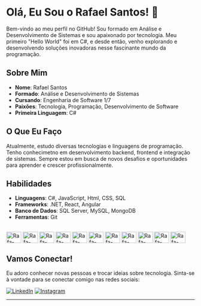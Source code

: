# Olá, Eu Sou o Rafael Santos! 👋

Bem-vindo ao meu perfil no GitHub! Sou formado em Análise e Desenvolvimento de Sistemas e sou apaixonado por tecnologia. Meu primeiro "Hello World" foi em C#, e desde então, venho explorando e desenvolvendo soluções inovadoras nesse fascinante mundo da programação.

## Sobre Mim

- **Nome**: Rafael Santos
- **Formado**: Análise e Desenvolvimento de Sistemas
- **Cursando**: Engenharia de Software 1/7
- **Paixões**: Tecnologia, Programação, Desenvolvimento de Software
- **Primeira Linguagem**: C#

## O Que Eu Faço

Atualmente, estudo diversas tecnologias e linguagens de programação. Tenho conhecimetno em desenvolvimento backend, frontend e integração de sistemas. Sempre estou em busca de novos desafios e oportunidades para aprender e crescer profissionalmente.

## Habilidades

- **Linguagens**: C#, JavaScript, Html, CSS, SQL
- **Frameworks**: .NET, React, Angular
- **Banco de Dados**: SQL Server, MySQL, MongoDB
- **Ferramentas**: Git

<div style="display: Inline_block"><br>
<img align="center" alt="Rafa-DotNet" height="30" width="40" src="https://cdn.jsdelivr.net/gh/devicons/devicon@latest/icons/dot-net/dot-net-original-wordmark.svg" />
<img align="center" alt="Rafa-C#" height="30" width="40" src="https://cdn.jsdelivr.net/gh/devicons/devicon@latest/icons/csharp/csharp-original.svg" />
<img align="center" alt="Rafa-DotNetCore" height="30" width="40" src="https://cdn.jsdelivr.net/gh/devicons/devicon@latest/icons/dotnetcore/dotnetcore-original.svg" />
<img align="center" alt="Rafa-JavaScript" height="30" width="40" src="https://cdn.jsdelivr.net/gh/devicons/devicon@latest/icons/javascript/javascript-original.svg" />
<img align="center" alt="Rafa-MySql" height="30" width="40" src="https://cdn.jsdelivr.net/gh/devicons/devicon@latest/icons/mysql/mysql-original-wordmark.svg" />
<img align="center" alt="Rafa-MongoDb" height="30" width="40" src="https://cdn.jsdelivr.net/gh/devicons/devicon@latest/icons/mongodb/mongodb-plain-wordmark.svg" />
<img align="center" alt="Rafa-Angular" height="30" width="40" src="https://cdn.jsdelivr.net/gh/devicons/devicon@latest/icons/angular/angular-original.svg" />
<img align="center" alt="Rafa-CSS" height="30" width="40" src="https://cdn.jsdelivr.net/gh/devicons/devicon@latest/icons/css3/css3-original-wordmark.svg" />
<img align="center" alt="Rafa-Html" height="30" width="40" src="https://cdn.jsdelivr.net/gh/devicons/devicon@latest/icons/html5/html5-original-wordmark.svg" />
<img align="center" alt="Rafa-React" height="30" width="40" src="https://cdn.jsdelivr.net/gh/devicons/devicon@latest/icons/react/react-original.svg" />
<img align="center" alt="Rafa-Git" height="30" width="40" src="https://cdn.jsdelivr.net/gh/devicons/devicon@latest/icons/git/git-original.svg" />
</div>          

## Vamos Conectar!

Eu adoro conhecer novas pessoas e trocar ideias sobre tecnologia. Sinta-se à vontade para se conectar comigo nas redes sociais:

[![LinkedIn](https://img.shields.io/badge/LinkedIn-0077B5?style=for-the-badge&logo=linkedin&logoColor=white)](https://www.linkedin.com/in/rsoliveiranet/)
[![Instagram](https://img.shields.io/badge/Instagram-E4405F?style=for-the-badge&logo=instagram&logoColor=white)](https://www.instagram.com/faelsantos98/)


---

